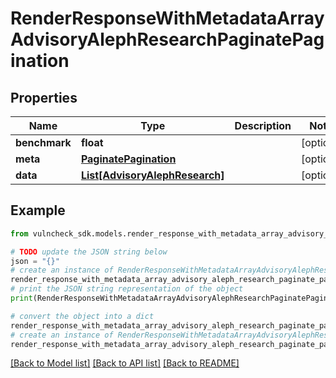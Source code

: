 # RenderResponseWithMetadataArrayAdvisoryAlephResearchPaginatePagination


## Properties

Name | Type | Description | Notes
------------ | ------------- | ------------- | -------------
**benchmark** | **float** |  | [optional] 
**meta** | [**PaginatePagination**](PaginatePagination.md) |  | [optional] 
**data** | [**List[AdvisoryAlephResearch]**](AdvisoryAlephResearch.md) |  | [optional] 

## Example

```python
from vulncheck_sdk.models.render_response_with_metadata_array_advisory_aleph_research_paginate_pagination import RenderResponseWithMetadataArrayAdvisoryAlephResearchPaginatePagination

# TODO update the JSON string below
json = "{}"
# create an instance of RenderResponseWithMetadataArrayAdvisoryAlephResearchPaginatePagination from a JSON string
render_response_with_metadata_array_advisory_aleph_research_paginate_pagination_instance = RenderResponseWithMetadataArrayAdvisoryAlephResearchPaginatePagination.from_json(json)
# print the JSON string representation of the object
print(RenderResponseWithMetadataArrayAdvisoryAlephResearchPaginatePagination.to_json())

# convert the object into a dict
render_response_with_metadata_array_advisory_aleph_research_paginate_pagination_dict = render_response_with_metadata_array_advisory_aleph_research_paginate_pagination_instance.to_dict()
# create an instance of RenderResponseWithMetadataArrayAdvisoryAlephResearchPaginatePagination from a dict
render_response_with_metadata_array_advisory_aleph_research_paginate_pagination_from_dict = RenderResponseWithMetadataArrayAdvisoryAlephResearchPaginatePagination.from_dict(render_response_with_metadata_array_advisory_aleph_research_paginate_pagination_dict)
```
[[Back to Model list]](../README.md#documentation-for-models) [[Back to API list]](../README.md#documentation-for-api-endpoints) [[Back to README]](../README.md)


